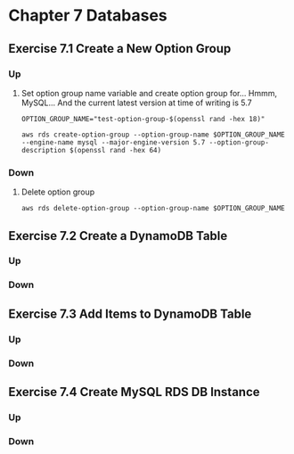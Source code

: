 # Chapter 7 Databases

## Exercise 7.1 Create a New Option Group
### Up
1. Set option group name variable and create option group for... Hmmm, MySQL... And the current latest version at time of writing is 5.7
    ```
    OPTION_GROUP_NAME="test-option-group-$(openssl rand -hex 18)"

    aws rds create-option-group --option-group-name $OPTION_GROUP_NAME --engine-name mysql --major-engine-version 5.7 --option-group-description $(openssl rand -hex 64)
    ```

### Down
1. Delete option group
    ```
    aws rds delete-option-group --option-group-name $OPTION_GROUP_NAME
    ```

## Exercise 7.2 Create a DynamoDB Table
### Up
### Down

## Exercise 7.3 Add Items to DynamoDB Table
### Up
### Down

## Exercise 7.4 Create MySQL RDS DB Instance
### Up
### Down

